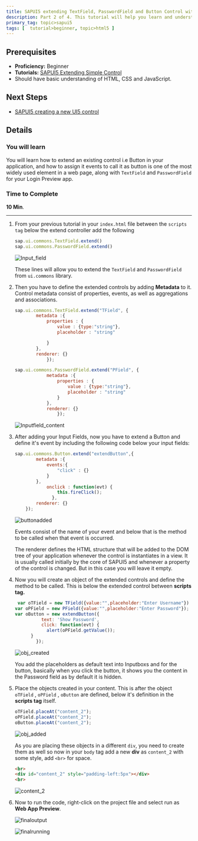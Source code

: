 ```yaml
---
title: SAPUI5 extending TextField, PasswordField and Button Control with events
description: Part 2 of 4. This tutorial will help you learn and understand how to extend a UI5 Button Control with events. Also how to extend a TextField and PasswordField.
primary_tag: topic>sapui5
tags: [  tutorial>beginner, topic>html5 ]
---
```


## Prerequisites  
 - **Proficiency:** Beginner
 - **Tutorials:** [SAPUI5 Extending Simple Control](https://developers.sap.com/tutorials/sapui5-extending-simple-control.html)
 - Should have basic understanding of HTML, CSS and JavaScript.

## Next Steps
  - [SAPUI5 creating a new UI5 control](https://developers.sap.com/tutorials/sapui5-creating-control.html)

## Details
### You will learn  
You will learn how to extend an existing control i.e Button in your application, and how to assign it events to call it as button is one of the most widely used element in a web page, along with `TextField` and `PasswordField` for your Login Preview app.

### Time to Complete
  **10 Min**.

---

1. From your previous tutorial in your `index.html` file between the `scripts tag` below the extend controller add the following

    ```javascript
    sap.ui.commons.TextField.extend()
    sap.ui.commons.PasswordField.extend()
    ```

    ![Input_field](ss-1.png)

     These lines will allow you to extend the `TextField` and `PasswordField` from `ui.commons` library.

2. Then you have to define the extended controls by adding **Metadata** to it. Control metadata consist of properties, events, as well as aggregations and associations.

    ```javascript
    sap.ui.commons.TextField.extend("TField", {
			metadata :{
				properties : {
					value : {type:"string"},
					placeholder : "string"

				}
			},
			renderer: {}
				});
    ```

    ```javascript
    sap.ui.commons.PasswordField.extend("PField", {
				metadata :{
					properties : {
						value : {type:"string"},
						placeholder : "string"
					}
				},
				renderer: {}
					});

    ```

      ![Inputfield_content](ss-2.png)

3. After adding your Input Fields, now you have to extend a Button and define it's event by including the following code below your input fields:

    ```javascript
    sap.ui.commons.Button.extend("extendButton",{
  			metadata :{
  				events:{
  					"click" : {}
  				}
  			},
  				onclick : function(evt) {   
  				    this.fireClick();
  				  },
  			renderer: {}
  		});
    ```

    ![buttonadded](ss-3.png)

    Events consist of the name of your event and below that is the method to be called when that event is occurred.

    The renderer defines the HTML structure that will be added to the DOM tree of your application whenever the control is instantiates in a view.  It is usually called initially by the core of SAPUI5 and whenever a property of the control is changed. But in this case you will leave it empty.

4. Now you will create an object of the extended controls and define the method to be called. This is below the extended control between **scripts tag.**

    ```javascript
     var oTField = new TField({value:"",placeholder:"Enter Username"})
	var oPField = new PField({value:"",placeholder:"Enter Password"});
	var oButton = new extendButton({
			  text: 'Show Password',
			  click: function(evt) {
			    alert(oPField.getValue());
		  }
			});
    ```

    ![obj_created](ss-4.png)

    You add the placeholders as default text into Inputboxs and for the button, basically when you click the button, it shows you the content in the Password field as by default it is hidden.

5. Place the objects created in your content. This is after the object `oTField` , `oPField` , `oButton` are defined, below it's definition in the **scripts tag** itself.

    ```javascript
    oTField.placeAt("content_2");
    oPField.placeAt("content_2");
    oButton.placeAt("content_2");
    ```

    ![obj_added](ss-5.png)

    As you are placing these objects in a different `div`, you need to create them as well so now  in your `body` tag add a new **div** as `content_2` with some style, add `<br>` for space.

    ```html
    <br>
    <div id="content_2" style="padding-left:5px"></div>
    <br>
    ```

    ![content_2](ss-6.png)

6. Now to run the code, right-click on the project file and select run as **Web App Preview**.

    ![finaloutput](ss-7.png)

    ![finalrunning](ss-8.png)

